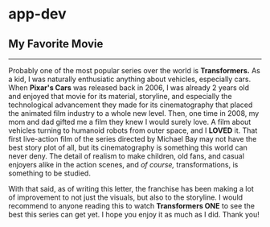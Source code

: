 # app-dev
## My Favorite Movie
---
Probably one of the most popular series over the world is **Transformers.**
As a kid, I was naturally enthusiatic anything about vehicles, especially cars.
When **Pixar's Cars** was released back in 2006, I was already 2 years old and
enjoyed that movie for its material, storyline, and especially the technological
advancement they made for its cinematography that placed the animated film
industry to a whole new level. Then, one time in 2008, my mom and dad gifted me
a film they knew I would surely love. A film about vehicles turning to humanoid
robots from outer space, and I **LOVED** it. That first live-action film of the
series directed by Michael Bay may not have the best story plot of all, but its
cinematography is something this world can never deny. The detail of realism to
make children, old fans, and casual enjoyers alike in the action scenes, and 
*of course,* transformations, is something to be studied.

With that said, as of writing this letter, the franchise has been making a lot
of improvement to not just the visuals, but also to the storyline. I would
recommend to anyone reading this to watch **Transformers ONE** to see the best
this series can get yet. I hope you enjoy it as much as I did. Thank you!
